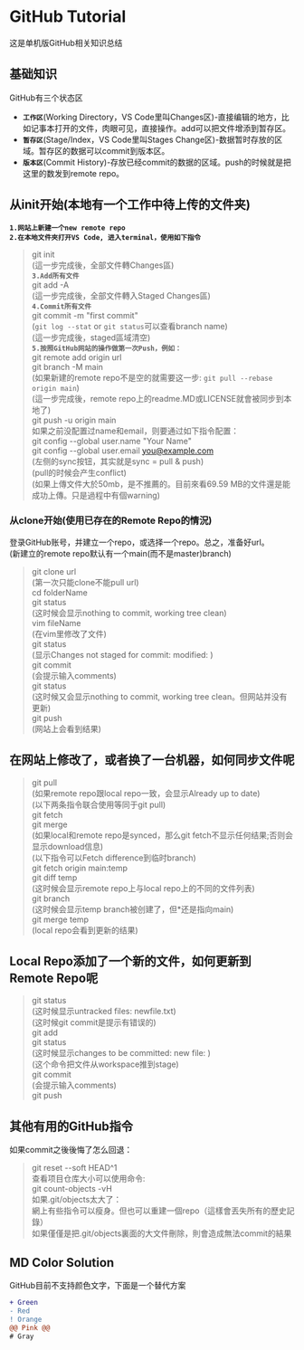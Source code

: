 # GitHub Tutorial
这是单机版GitHub相关知识总结
## 基础知识
GitHub有三个状态区  
- **`工作区`**(Working Directory，VS Code里叫Changes区)-直接编辑的地方，比如记事本打开的文件，肉眼可见，直接操作。add可以把文件增添到暂存区。  
- **`暂存区`**(Stage/Index，VS Code里叫Stages Change区)-数据暂时存放的区域。暂存区的数据可以commit到版本区。  
- **`版本区`**(Commit History)-存放已经commit的数据的区域。push的时候就是把这里的数发到remote repo。   

## 从init开始(本地有一个工作中待上传的文件夹)  
**`1.网站上新建一个new remote repo`**  
**`2.在本地文件夾打开VS Code, 进入terminal，使用如下指令`**   
> git init      
(這一步完成後，全部文件轉Changes區)  
**`3.Add所有文件`**  
> git add -A  
(這一步完成後，全部文件轉入Staged Changes區)  
**`4.Commit所有文件`**    
> git commit -m "first commit"  
(`git log --stat` or `git status`可以查看branch name)  
(這一步完成後，staged區域清空)  
**`5.按照GitHub网站的操作做第一次Push，例如： `**   
> git remote add origin url  
> git branch -M main  
(如果新建的remote repo不是空的就需要这一步: `git pull --rebase origin main`)  
(這一步完成後，remote repo上的readme.MD或LICENSE就會被同步到本地了)  
> git push -u origin main  
如果之前没配置过name和email，则要通过如下指令配置：  
> git config --global user.name "Your Name"  
> git config --global user.email you@example.com  
(左侧的sync按钮，其实就是sync = pull & push)  
(pull的时候会产生conflict)   
(如果上傳文件大於50mb，是不推薦的。目前來看69.59 MB的文件還是能成功上傳。只是過程中有個warning)  

### 从clone开始(使用已存在的Remote Repo的情況)
登录GitHub账号，并建立一个repo，或选择一个repo。总之，准备好url。  
(新建立的remote repo默认有一个main(而不是master)branch)  
> git clone url  
(第一次只能clone不能pull url)  
> cd folderName   
> git status  
(这时候会显示nothing to commit, working tree clean)  
> vim fileName   
(在vim里修改了文件)  
> git status   
(显示Changes not staged for commit: modified: <filename>)  
> git commit <filename>   
(会提示输入comments)  
> git status   
(这时候又会显示nothing to commit, working tree clean。但网站并没有更新)  
> git push  
(网站上会看到结果)  

## 在网站上修改了，或者换了一台机器，如何同步文件呢
> git pull   
(如果remote repo跟local repo一致，会显示Already up to date)  
(以下两条指令联合使用等同于git pull)  
> git fetch  
> git merge  
(如果local和remote repo是synced，那么git fetch不显示任何结果;否则会显示download信息)  
(以下指令可以Fetch difference到临时branch)  
> git fetch origin main:temp  
> git diff temp  
(这时候会显示remote repo上与local repo上的不同的文件列表)  
> git branch  
(这时候会显示temp branch被创建了，但*还是指向main)  
> git merge temp  
(local repo会看到更新的结果)  

## Local Repo添加了一个新的文件，如何更新到Remote Repo呢 
> git status  
(这时候显示untracked files: newfile.txt)  
(这时候git commit是提示有错误的)  
> git add <filename>  
> git status  
(这时候显示changes to be committed: new file: <filename>)  
(这个命令把文件从workspace推到stage)  
> git commit  
(会提示输入comments)  
> git push  
## 其他有用的GitHub指令
如果commit之後後悔了怎么回退：  
> git reset --soft HEAD^1  
查看项目仓库大小可以使用命令:  
> git count-objects -vH   
如果.git/objects太大了：  
網上有些指令可以瘦身。但也可以重建一個repo（這樣會丟失所有的歷史記錄）  
如果僅僅是把.git/objects裏面的大文件刪除，則會造成無法commit的結果  


## MD Color Solution
GitHub目前不支持颜色文字，下面是一个替代方案  
```diff
+ Green
- Red
! Orange
@@ Pink @@
# Gray
```
